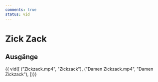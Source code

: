 ```yaml
---
comments: true
status: vid
---
```

# Zick Zack

## Ausgänge

{{ vid([
    ("Zickzack.mp4", "Zickzack"),
    ("Damen Zickzack.mp4", "Damen Zickzack"),
    ])}}
